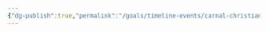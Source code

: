 ```yaml
---
{"dg-publish":true,"permalink":"/goals/timeline-events/carnal-christians/","tags":["timeline","salvation"],"created":"","updated":""}
---
```




